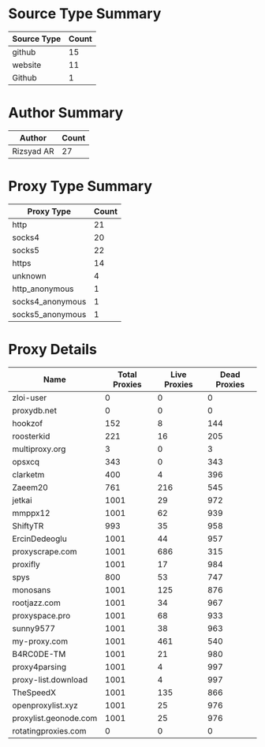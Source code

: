 # Source Type Summary

| Source Type | Count |
|-------------|-------|
| github | 15 |
| website | 11 |
| Github | 1 |


# Author Summary

| Author | Count |
|--------|-------|
| Rizsyad AR | 27 |


# Proxy Type Summary

| Proxy Type | Count |
|------------|-------|
| http | 21 |
| socks4 | 20 |
| socks5 | 22 |
| https | 14 |
| unknown | 4 |
| http_anonymous | 1 |
| socks4_anonymous | 1 |
| socks5_anonymous | 1 |


# Proxy Details

| Name | Total Proxies | Live Proxies | Dead Proxies |
|------|---------------|--------------|---------------|
| zloi-user | 0 | 0 | 0 |
| proxydb.net | 0 | 0 | 0 |
| hookzof | 152 | 8 | 144 |
| roosterkid | 221 | 16 | 205 |
| multiproxy.org | 3 | 0 | 3 |
| opsxcq | 343 | 0 | 343 |
| clarketm | 400 | 4 | 396 |
| Zaeem20 | 761 | 216 | 545 |
| jetkai | 1001 | 29 | 972 |
| mmppx12 | 1001 | 62 | 939 |
| ShiftyTR | 993 | 35 | 958 |
| ErcinDedeoglu | 1001 | 44 | 957 |
| proxyscrape.com | 1001 | 686 | 315 |
| proxifly | 1001 | 17 | 984 |
| spys | 800 | 53 | 747 |
| monosans | 1001 | 125 | 876 |
| rootjazz.com | 1001 | 34 | 967 |
| proxyspace.pro | 1001 | 68 | 933 |
| sunny9577 | 1001 | 38 | 963 |
| my-proxy.com | 1001 | 461 | 540 |
| B4RC0DE-TM | 1001 | 21 | 980 |
| proxy4parsing | 1001 | 4 | 997 |
| proxy-list.download | 1001 | 4 | 997 |
| TheSpeedX | 1001 | 135 | 866 |
| openproxylist.xyz | 1001 | 25 | 976 |
| proxylist.geonode.com | 1001 | 25 | 976 |
| rotatingproxies.com | 0 | 0 | 0 |
